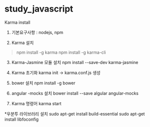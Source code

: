 # study_javascript
Karma install

1. 기본요구사항 : nodejs, npm

2. Karma 설치
> npm install -g karma
> npm install -g karma-cli

3. Karma-Jasmine 모듈 설치
npm install --save-dev karma-jasmine

4. Karma 초기화
karma init -> karma.conf.js 생성

5. bower 설치 
npm install -g bower

6. angular -mocks 설치
bower install --save algular angular-mocks

7. Karma 명령어
karma start

*우분투 라이브러리 설치
sudo apt-get install build-essential
sudo apt-get install libfoconfig
